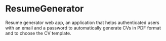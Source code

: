 # ResumeGenerator
Resume generator web app,
an application that helps authenticated users with an email and a password to automatically generate CVs in PDF format and to choose the CV template.

